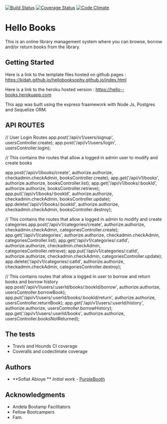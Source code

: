 
[![Build Status](https://travis-ci.org/kidah/backhelloBooks.svg?branch=master)](https://travis-ci.org/kidah/backhelloBooks)
[![Coverage Status](https://coveralls.io/repos/github/kidah/backhelloBooks/badge.svg)](https://coveralls.io/github/kidah/backhelloBooks)
[![Code Climate](https://codeclimate.com/github/kidah/backHelloBooks/badges/gpa.svg)](https://codeclimate.com/github/kidah/backHelloBooks?branch=master)
# Hello Books

This is an online library management system where you can browse, borrow and/or return books from the library. 

## Getting Started
Here is a link to the template files hosted on github pages :  https://kidah.github.io/hellobooksophy.github.io/index.html

Here is a link to the heroku hosted version : https://hello--books.herokuapp.com

This app was built using the express fraamework with Node Js, Postgres and Sequelize ORM. 



## API ROUTES

  // User Login Routes
  app.post('/api/v1/users/signup', usersController.create);
  app.post('/api/v1/users/login', usersController.login);

  // This contains the routes that allow a logged in admin user to modify and create books

  app.post('/api/v1/books/create', authorize.authorize, checkadmin.checkAdmin, booksController.create);
  app.get('/api/v1/books', authorize.authorize, booksController.list);
  app.get('/api/v1/books/:bookId', authorize.authorize, booksController.retrieve);
  app.put('/api/v1/books/:bookId', authorize.authorize, checkadmin.checkAdmin, booksController.update);
  app.delete('/api/v1/books/:bookId', authorize.authorize, checkadmin.checkAdmin, booksController.destroy);

  // This contains the routes that  allow a logged in admin to modify and create categories
  app.post('/api/v1/categories/create', authorize.authorize, checkadmin.checkAdmin, categoriesController.create);
  app.get('/api/v1/categories', authorize.authorize, checkadmin.checkAdmin, categoriesController.list);
  app.get('/api/v1/categories/:catId', authorize.authorize, checkadmin.checkAdmin, categoriesController.retrieve);
  app.put('/api/v1/categories/:catId', authorize.authorize, checkadmin.checkAdmin, categoriesController.update);
  app.delete('/api/v1/categories/:catId', authorize.authorize, checkadmin.checkAdmin, categoriesController.destroy);


  // This contains routes that allow a logged in user to borrow and return books and borrow history
  app.post('/api/v1/users/:userId/books/:bookId/borrow', authorize.authorize, usersController.borrowBook);
  app.put('/api/v1/users/:userId/books/:bookId/return', authorize.authorize, usersController.returnBook);
  app.get('/api/v1/users/:userId/history', authorize.authorize, usersController.borrowHistory);
  app.get('/api/v1/users/:userId/books', authorize.authorize, usersController.booksNotReturned);


## The tests
* Travis and Hounds CI coverage
* Coveralls and codeclimate coverage




## Authors

* **Sofiat Abioye **  *Initial work* - [PurpleBooth](https://github.com/PurpleBooth)

## Acknowledgments

* Andela Bootamp Facilitators
* Fellow Bootcampers
* Fam.


 





